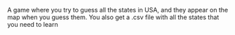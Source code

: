 A game where you try to guess all the states in USA, and they appear on the map when you guess them. You also get a .csv file with all the states that you need to learn
